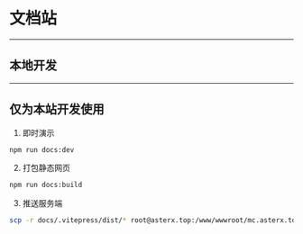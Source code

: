 
# 文档站
---
## 本地开发
---
仅为本站开发使用
---
1. 即时演示
```bash
npm run docs:dev
```
2. 打包静态网页
```bash
npm run docs:build
```
3. 推送服务端
```bash
scp -r docs/.vitepress/dist/* root@asterx.top:/www/wwwroot/mc.asterx.top
```